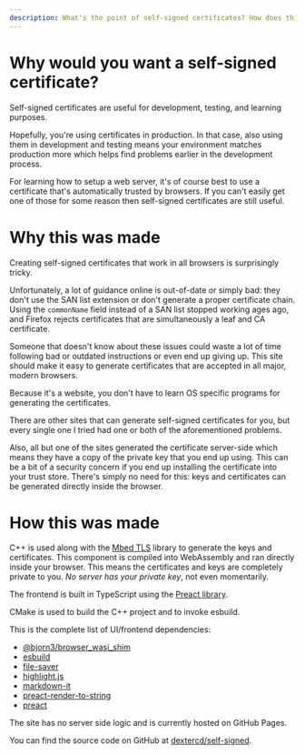 ```yaml
---
description: What's the point of self-signed certificates? How does this tool help you create them and how was it made?
---
```


# Why would you want a self-signed certificate?

Self-signed certificates are useful for development, testing, and learning purposes.

Hopefully, you're using certificates in production. In that case, also using
them in development and testing means your environment matches production more
which helps find problems earlier in the development process.

For learning how to setup a web server,
it's of course best to use a certificate that's automatically trusted by browsers.
If you can't easily get one of those for some reason then self-signed certificates are still useful.

# Why this was made

Creating self-signed certificates that work in all browsers is surprisingly tricky.

Unfortunately, a lot of guidance online is out-of-date or simply bad:
they don't use the SAN list extension or don't generate a proper certificate chain.
Using the `commonName` field instead of a SAN list stopped working ages ago, and
Firefox rejects certificates that are simultaneously a leaf and CA certificate.

Someone that doesn't know about these issues could waste a lot of time following bad or outdated instructions or even end up giving up.
This site should make it easy to generate certificates that are accepted in all major, modern browsers.

Because it's a website, you don't have to learn OS specific programs for generating the certificates.

There are other sites that can generate self-signed certificates for you,
but every single one I tried had one or both of the aforementioned problems.

Also, all but one of the sites generated the certificate server-side
which means they have a copy of the private key that you end up using.
This can be a bit of a security concern if you end up installing the certificate into your trust store.
There's simply no need for this: keys and certificates can be generated directly inside the browser.

# How this was made

C++ is used along with the [Mbed TLS](https://en.wikipedia.org/wiki/Mbed_TLS) library to generate the keys and certificates.
This component is compiled into WebAssembly and ran directly inside your browser.
This means the certificates and keys are completely private to you.
*No server has your private key*, not even momentarily.

The frontend is built in TypeScript using the [Preact library](https://preactjs.com/).

CMake is used to build the C++ project and to invoke esbuild.

This is the complete list of UI/frontend dependencies:
* [@bjorn3/browser_wasi_shim](https://www.npmjs.com/package/@bjorn3/browser_wasi_shim)
* [esbuild](https://www.npmjs.com/package/esbuild)
* [file-saver](https://www.npmjs.com/package/file-saver)
* [highlight.js](https://www.npmjs.com/package/highlight.js)
* [markdown-it](https://www.npmjs.com/package/markdown-it)
* [preact-render-to-string](https://www.npmjs.com/package/preact-render-to-string)
* [preact](https://www.npmjs.com/package/preact)

The site has no server side logic and is currently hosted on GitHub Pages.

You can find the source code on GitHub at [dextercd/self-signed](https://github.com/dextercd/self-signed).
